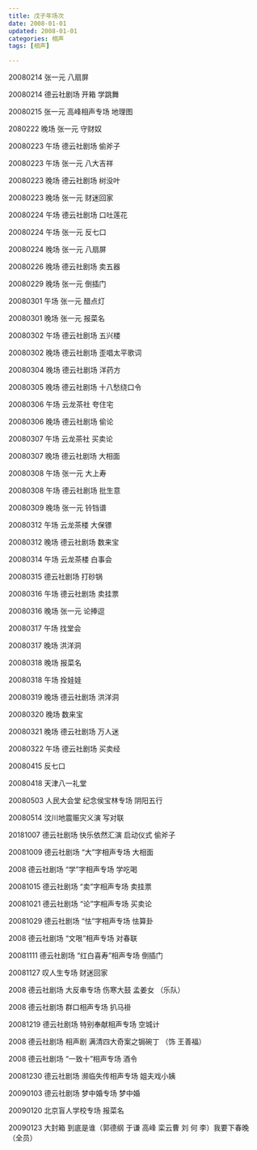 ```yaml
---
title: 戊子年场次
date: 2008-01-01
updated: 2008-01-01
categories: 相声
tags: [相声] 

---
```


20080214 张一元 八扇屏 

20080214 德云社剧场 开箱 学跳舞

20080215 张一元 高峰相声专场 地理图

2080222 晚场 张一元 守财奴

20080223 午场 德云社剧场 偷斧子

20080223 午场 张一元 八大吉祥

20080223 晚场 德云社剧场 树没叶

20080223 晚场 张一元 财迷回家

20080224 午场 德云社剧场 口吐莲花

20080224 午场 张一元 反七口

20080224 晚场 张一元 八扇屏

20080226 晚场 德云社剧场 卖五器

20080229 晚场 张一元 倒插门 

20080301 午场 张一元 醋点灯

20080301 晚场 张一元 报菜名

20080302 午场 德云社剧场 五兴楼

20080302 晚场 德云社剧场 歪唱太平歌词

20080304 晚场 德云社剧场 洋药方

20080305 晚场 德云社剧场 十八愁绕口令

20080306 午场 云龙茶社 夸住宅

20080306 晚场 德云社剧场 偷论

20080307 午场 云龙茶社 买卖论

20080307 晚场 德云社剧场 大相面

20080308 午场 张一元 大上寿 

20080308 午场 德云社剧场 批生意

20080309 晚场 张一元 铃铛谱

20080312 午场 云龙茶楼 大保镖

20080312 晚场 德云社剧场 数来宝

20080314 午场 云龙茶楼 白事会

20080315 德云社剧场 打砂锅

20080316 午场  德云社剧场 卖挂票

20080316 晚场 张一元 论捧逗

20080317 午场 找堂会

20080317 晚场 洪洋洞

20080318 晚场 报菜名

20080318 午场 拴娃娃

20080319 晚场 德云社剧场 洪洋洞

20080320 晚场 数来宝

20080321 晚场 德云社剧场 万人迷

20080322 午场 德云社剧场 买卖经

20080415 反七口

20080418 天津八一礼堂

20080503 人民大会堂 纪念侯宝林专场 阴阳五行

20080514 汶川地震赈灾义演 写对联

20181007 德云社剧场 快乐依然汇演 启动仪式 偷斧子

20081009 德云社剧场 “大”字相声专场 大相面

2008 德云社剧场 “学”字相声专场 学吃喝

20081015 德云社剧场 “卖”字相声专场 卖挂票

20081021 德云社剧场 “论”字相声专场 买卖论

20081029 德云社剧场 “怯”字相声专场 怯算卦

2008 德云社剧场 “文哏”相声专场 对春联

20081111 德云社剧场 “红白喜寿”相声专场 倒插门

20081127 叹人生专场 财迷回家

2008 德云社剧场 大反串专场 伤寒大鼓 孟姜女 （乐队）



2008 德云社剧场 群口相声专场 扒马褂

20081219 德云社剧场 特别奉献相声专场 空城计

2008 德云社剧场 相声剧 满清四大奇案之锔碗丁 （饰 王善福）

2008 德云社剧场 “一致十”相声专场 酒令

20081230 德云社剧场 濒临失传相声专场 姐夫戏小姨

20090103 德云社剧场 梦中婚专场 梦中婚

20090120 北京盲人学校专场 报菜名

20090123 大封箱 到底是谁（郭德纲 于谦 高峰 栾云曹 刘 何 李）我要下春晚 （全员）